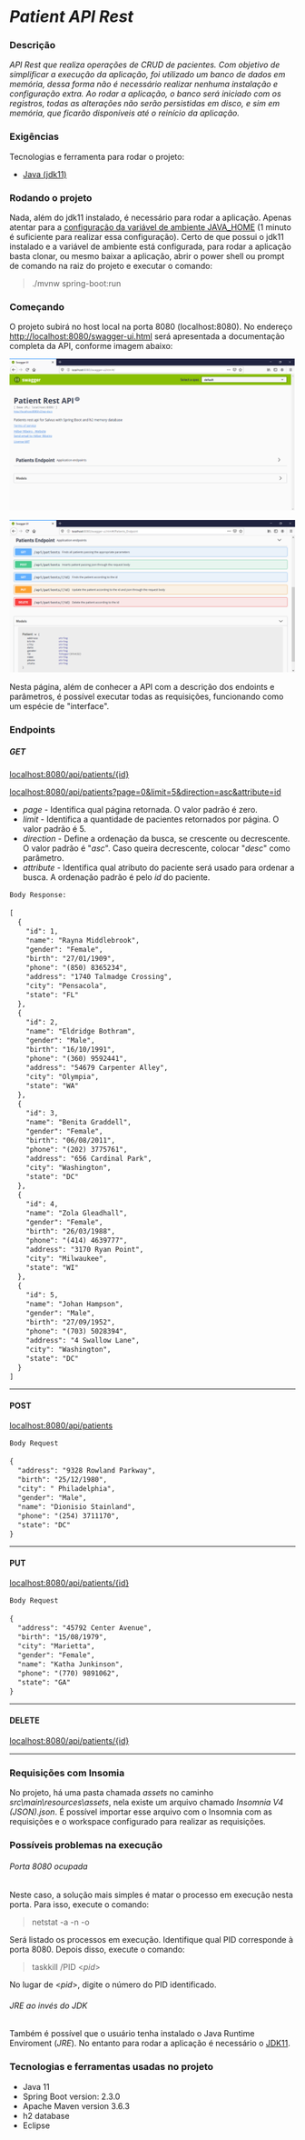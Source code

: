 # ***Patient  API Rest***

### Descrição
*API Rest que realiza operações de CRUD de pacientes. Com objetivo de simplificar a execução da aplicação, foi utilizado um banco de dados em memória, dessa forma não é necessário realizar nenhuma instalação e
configuração extra. Ao rodar a aplicação, o banco será iniciado com os registros,
todas as alterações não serão persistidas em disco, e sim em memória, que ficarão disponíveis até o reinício da aplicação.*

### Exigências

Tecnologias e ferramenta para rodar o projeto:

* [Java  (jdk11)](https://www.oracle.com/java/technologies/javase-jdk11-downloads.html)

### Rodando o projeto
Nada, além do jdk11 instalado, é necessário para rodar a aplicação. Apenas atentar para a [configuração da variável de ambiente JAVA_HOME](https://medium.com/@mauriciogeneroso/configurando-java-4-como-configurar-as-vari%C3%A1veis-java-home-path-e-classpath-no-windows-46040950638f) (1 minuto é suficiente para realizar essa configuração). Certo de que possui o jdk11 instalado e a variável de ambiente está configurada, para rodar a aplicação basta clonar, ou mesmo baixar a aplicação, abrir o power shell ou prompt de comando na raiz do projeto e executar o comando:

> ./mvnw spring-boot:run

### Começando

O projeto subirá no host local na porta 8080 (localhost:8080). No endereço       <http://localhost:8080/swagger-ui.html> será apresentada a documentação completa da API, conforme imagem abaixo:

![](src/main/resources/assets/api-rest-swagger-01.png)

![](src/main/resources/assets/api-rest-swagger-02.png)

Nesta página, além de conhecer a API com a descrição dos endoints e parâmetros, é possível executar todas as requisições, funcionando como um espécie de "interface".

### Endpoints

##### GET
<localhost:8080/api/patients/{id}>

<localhost:8080/api/patients?page=0&limit=5&direction=asc&attribute=id>

* *page* - Identifica qual página retornada. O valor padrão é zero.
* *limit* - Identifica a quantidade de pacientes retornados por página. O valor padrão é 5.
* *direction* - Define a ordenação da busca, se crescente ou decrescente. O valor padrão é "*asc*". Caso queira decrescente, colocar "*desc*" como parâmetro.
* *attribute* - Identifica qual atributo do paciente será usado para ordenar a busca. A ordenação padrão é pelo *id* do paciente.

```
Body Response:

[
  {
    "id": 1,
    "name": "Rayna Middlebrook",
    "gender": "Female",
    "birth": "27/01/1909",
    "phone": "(850) 8365234",
    "address": "1740 Talmadge Crossing",
    "city": "Pensacola",
    "state": "FL"
  },
  {
    "id": 2,
    "name": "Eldridge Bothram",
    "gender": "Male",
    "birth": "16/10/1991",
    "phone": "(360) 9592441",
    "address": "54679 Carpenter Alley",
    "city": "Olympia",
    "state": "WA"
  },
  {
    "id": 3,
    "name": "Benita Graddell",
    "gender": "Female",
    "birth": "06/08/2011",
    "phone": "(202) 3775761",
    "address": "656 Cardinal Park",
    "city": "Washington",
    "state": "DC"
  },
  {
    "id": 4,
    "name": "Zola Gleadhall",
    "gender": "Female",
    "birth": "26/03/1988",
    "phone": "(414) 4639777",
    "address": "3170 Ryan Point",
    "city": "Milwaukee",
    "state": "WI"
  },
  {
    "id": 5,
    "name": "Johan Hampson",
    "gender": "Male",
    "birth": "27/09/1952",
    "phone": "(703) 5028394",
    "address": "4 Swallow Lane",
    "city": "Washington",
    "state": "DC"
  }
]
```
***
#### POST
<localhost:8080/api/patients>
```
Body Request

{
  "address": "9328 Rowland Parkway",
  "birth": "25/12/1980",
  "city": "	Philadelphia",
  "gender": "Male",
  "name": "Dionisio Stainland",
  "phone": "(254) 3711170",
  "state": "DC"
}
```
***
#### PUT
<localhost:8080/api/patients/{id}>
```
Body Request

{
  "address": "45792 Center Avenue",
  "birth": "15/08/1979",
  "city": "Marietta",
  "gender": "Female",
  "name": "Katha Junkinson",
  "phone": "(770) 9891062",
  "state": "GA"
}
```
***
#### DELETE

<localhost:8080/api/patients/{id}>

***

### Requisições com Insomia
No projeto, há uma pasta chamada *assets* no caminho *src\main\resources\assets*,
nela existe um arquivo chamado *Insomnia V4 (JSON).json*. É possível importar esse arquivo com o Insomnia com as requisições e o workspace configurado para realizar as requisições.

### Possíveis problemas na execução

###### *Porta 8080 ocupada*

Neste caso, a solução mais simples é matar o processo em execução nesta porta.
Para isso, execute o comando:
> netstat -a -n -o

Será listado os processos em execução. Identifique qual PID corresponde à porta 8080. Depois disso, execute o comando:

> taskkill /PID <*pid*>

No lugar de <*pid*>, digite o número do PID identificado.

###### JRE ao invés do JDK
Também é possível que o usuário tenha instalado o Java Runtime Enviroment (*JRE*). No entanto para rodar a aplicação é necessário o [JDK11](https://www.oracle.com/java/technologies/javase-jdk11-downloads.html).

### Tecnologias e ferramentas usadas no projeto

* Java 11
* Spring Boot version: 2.3.0
* Apache Maven version 3.6.3
* h2 database
* Eclipse
